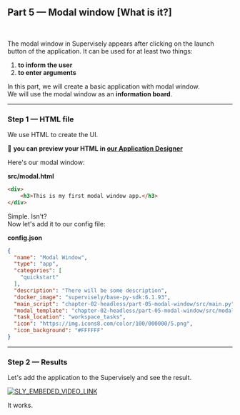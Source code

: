
<div align="left" markdown>

## **Part 5 — Modal window [What is it?]**  
<br/>
</div>  

The modal window in Supervisely appears after clicking on the launch button of the application.
It can be used for at least two things:

1. **to inform the user**
2. **to enter arguments**

In this part, we will create a basic application with modal window.  
We will use the modal window as an **information board**.


---
### Step 1 — HTML file

We use HTML to create the UI.

📝 **you can preview your HTML in [our Application Designer](https://app.supervise.ly/apps/designer)**

Here's our modal window:


**src/modal.html**  
```HTML
<div>
    <h3>This is my first modal window app.</h3>
</div>
```

Simple. Isn't?  
Now let's add it to our config file:


**config.json**  
```json
{
  "name": "Modal Window",
  "type": "app",
  "categories": [
    "quickstart"
  ],
  "description": "There will be some description",
  "docker_image": "supervisely/base-py-sdk:6.1.93",
  "main_script": "chapter-02-headless/part-05-modal-window/src/main.py",
  "modal_template": "chapter-02-headless/part-05-modal-window/src/modal.html",
  "task_location": "workspace_tasks",
  "icon": "https://img.icons8.com/color/100/000000/5.png",
  "icon_background": "#FFFFFF"
}

```

---
### Step 2 — Results

Let's add the application to the Supervisely and see the result.  

<a data-key="sly-embeded-video-link" href="https://youtu.be/yHV4pUhO1DQ" data-video-code="yHV4pUhO1DQ">
    <img src="github-link-here" alt="SLY_EMBEDED_VIDEO_LINK"  style="max-width:100%;">
</a>

It works.

